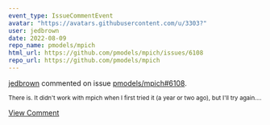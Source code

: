 ```yaml
---
event_type: IssueCommentEvent
avatar: "https://avatars.githubusercontent.com/u/3303?"
user: jedbrown
date: 2022-08-09
repo_name: pmodels/mpich
html_url: https://github.com/pmodels/mpich/issues/6108
repo_url: https://github.com/pmodels/mpich
---
```


<a href='https://github.com/jedbrown' target='_blank'>jedbrown</a> commented on issue <a href='https://github.com/pmodels/mpich/issues/6108' target='_blank'>pmodels/mpich#6108</a>.

<small>There is. It didn't work with mpich when I first tried it (a year or two ago), but I'll try again....</small>

<a href='https://github.com/pmodels/mpich/issues/6108' target='_blank'>View Comment</a>